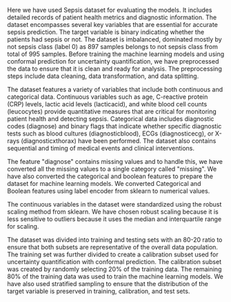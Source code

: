 Here we have used Sepsis dataset for evaluating the models. It includes detailed records of patient health metrics and diagnostic information. The dataset encompasses several key variables that are essential for accurate sepsis prediction. The target variable is binary indicating whether the patients had sepsis or not. The dataset is imbalanced, dominated mostly by not sepsis class (label 0) as 897 samples belongs to not sepsis class from total of 995 samples. Before training the machine learning models and using conformal prediction for uncertainty quantification, we have preprocessed the data to ensure that it is clean and ready for analysis. The preprocessing steps include data cleaning, data transformation, and data splitting.

The dataset features a variety of variables that include both continuous and categorical data. Continuous variables such as age, C-reactive protein (CRP) levels, lactic acid levels (lacticacid), and white blood cell counts (leucocytes) provide quantitative measures that are critical for monitoring patient health and detecting sepsis. Categorical data includes diagnostic codes (diagnose) and binary flags that indicate whether specific diagnostic tests such as blood cultures (diagnosticblood), ECGs (diagnosticecg), or X-rays (diagnosticxthorax) have been performed. The dataset also contains sequential and timing of medical events and clinical interventions.

The feature "diagnose" contains missing values and to handle this, we have converted all the missing values to a single category called "missing". We have also converted the categorical and boolean features to prepare the dataset for machine learning models. We converted Categorical and Boolean features using label encoder from sklearn to numerical values. 

The continuous variables in the dataset were standardized using the robust scaling method from sklearn. We have chosen robust scaling because it is less sensitive to outliers because it uses the median and interquartile range for scaling.

The dataset was divided into training and testing sets with an 80-20 ratio to ensure that both subsets are representative of the overall data population. The training set was further divided to create a calibration subset used for uncertainty quantification with conformal prediction. The calibration subset was created by randomly selecting 20% of the training data. The remaining 80% of the training data was used to train the machine learning models. We have also used stratified sampling to ensure that the distribution of the target variable is preserved in training, calibration, and test sets. 
